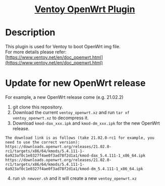 <h1 align="center">
  <a href=https://www.ventoy.net/en/doc_openwrt.html>Ventoy OpenWrt Plugin</a>
</h1>

# Description
This plugin is used for Ventoy to boot OpenWrt img file.  
For more details please refer: [https://www.ventoy.net/en/doc_openwrt.html](https://www.ventoy.net/en/doc_openwrt.html)

# Update for new OpenWrt release
For example, a new OpenWrt release come (e.g. 21.02.2)
1. git clone this repository.
2. Download the current `ventoy_openwrt.xz` and run `tar xf ventoy_openwrt.xz` to decompress it.
3. Download `kmod-dax_xxx.ipk` and `kmod-dm_xxx.ipk` for the new OpenWrt release.
```
The download link is as follows (take 21.02.0-rc1 for example, you need to use the correct version):
https://downloads.openwrt.org/releases/21.02.0-rc1/targets/x86/64/kmods/5.4.111-1-6a923af0c1e0327f4ae0f3ad78f2d1a1/kmod-dax_5.4.111-1_x86_64.ipk  
https://downloads.openwrt.org/releases/21.02.0-rc1/targets/x86/64/kmods/5.4.111-1-6a923af0c1e0327f4ae0f3ad78f2d1a1/kmod-dm_5.4.111-1_x86_64.ipk  
```
4. run `sh newver.sh` and it will create a new `ventoy_openwrt.xz`
